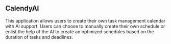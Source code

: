 ## CalendyAI

This application allows users to create their own task management calendar with AI support. Users can choose to manually
create their own schedule or enlist the help of the AI to create an optimized schedules based on the duration of tasks and deadlines.